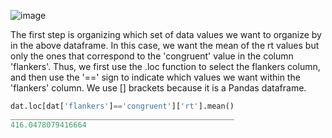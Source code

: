 ![image](https://user-images.githubusercontent.com/73757147/102678278-bea2f480-417d-11eb-92a3-0e89ff7d93eb.png)

The first step is organizing which set of data values we want to organize by in the above dataframe. In this case, we want the mean of the rt values but only the ones that correspond to the 'congruent' value in the column 'flankers'. Thus, we first use the .loc function to select the flankers column, and then use the '==' sign to indicate which values we want within the 'flankers' column. We use [] brackets because it is a Pandas dataframe.


```python
dat.loc[dat['flankers']=='congruent']['rt'].mean()
__________________________________________________
416.0478079416664
```
